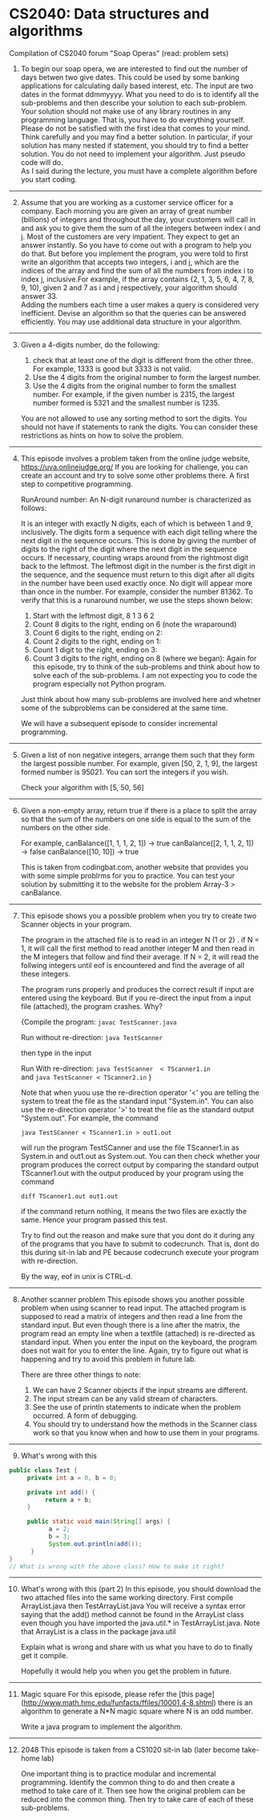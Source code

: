 # CS2040: Data structures and algorithms
Compilation of CS2040 forum "Soap Operas" (read: problem sets)

1. To begin our soap opera, we are interested to find out
the number of days betwen two give dates. This could be
used by some banking applications for calculating daily
based interest, etc. The input are two dates in the format
ddmmyyyy. 
    What you need to do is to identify all the sub-problems
and then describe your solution to each sub-problem. Your
solution should not make use of any library routines in any
programming language. That is, you have to do everything
yourself.
    Please do not be satisfied with the first idea that comes
to your mind. Think carefully and you may find a better
solution. In particular, if your solution has many nested if
statement, you should try to find a better solution.
    You do not need to implement your algorithm. Just pseudo
code will do.  
     As I said during the lecture, you must have a complete
algorithm before you start coding.  

***

2. Assume that you are working as a customer service officer for a company.
Each morning you are given an array of great number (billions) of integers
and throughout the day, your customers will call in and ask you to give them
the sum of all the integers between index i and j. Most of the customers are
very impatient. They expect to get an answer instantly. So you have to come
out with a program to help you do that. But before you implement the program,
you were told to first write an algorithm that accepts two integers, i and j, which
are the indices of the array and find the sum of all the numbers from index i to
index j, inclusive.For example, if the array contains {2, 1, 3, 5, 6, 4, 7, 8, 9, 10),
given 2 and 7 as i and j respectively, your algorithm should answer 33.  
Adding the numbers each time a user makes a query is considered very inefficient.
Devise an algorithm so that the queries can be answered efficiently. You may use
additional data structure in your algorithm.  

***

3. Given a 4-digits number, do the following:
    1. check that at least one of the digit is different from the other three.
     For example, 1333 is good but 3333 is not valid.
    2. Use the 4 digits from the original number to form the largest number.
    3. Use the 4 digits from the original number to form the smallest number.
     For example, if the given number is 2315, the largest number formed is
     5321 and the smallest number is 1235.

    You are not allowed to use any sorting method to sort the digits. You should
    not have if statements to rank the digits. You can consider these restrictions
    as hints on how to solve the problem.  

***

4. This episode involves a problem taken from the online judge website, https://uva.onlinejudge.org/
If you are looking for challenge, you can create an account and try to solve some other
problems there. A first step to competitive programming.

    RunAround number:
    An N-digit runaround number is characterized as follows:

    It is an integer with exactly N digits, each of which is between 1 and 9, inclusively.
    The digits form a sequence with each digit telling where the next digit in the sequence occurs. This is done by giving the number of digits to the right of the digit where the next digit in the sequence occurs. If necessary, counting wraps around from the rightmost digit back to the leftmost.
    The leftmost digit in the number is the first digit in the sequence, and the sequence must return to this digit after all digits in the number have been used exactly once.
    No digit will appear more than once in the number.
    For example, consider the number 81362. To verify that this is a runaround number, we use the steps shown below:

    1. Start with the leftmost digit, 8  1  3  6  2 
    2. Count 8 digits to the right, ending on 6 (note the wraparound)
    3. Count 6 digits to the right, ending on 2:
    4. Count 2 digits to the right, ending on 1:
    5. Count 1 digit to the right, ending on 3:
    6. Count 3 digits to the right, ending on 8 (where we began):
    Again for this episode, try to think of the sub-problems and think about how to
    solve each of the sub-problems. I am not expecting you to code the program 
    especially not Python program. 

    Just think about how many sub-problems are involved here and whetner
    some of the subproblems can be considered at the same time. 

    We will have a subsequent episode to consider incremental programming.   

***

5. Given a list of non negative integers, arrange them
such that they form the largest possible number.
For example, given [50, 2, 1, 9], the largest formed number is 95021.
You can sort the integers if you wish.

    Check your algorithm with [5, 50, 56]  

***

6. Given a non-empty array, return true if there is a place to split the array so that the sum of the numbers on one side is equal to the sum of the numbers on the other side.

    For example,
    canBalance([1, 1, 1, 2, 1]) → true
    canBalance([2, 1, 1, 2, 1]) → false
    canBalance([10, 10]) → true

    This is taken from codingbat.com, another website that provides you with some simple problrms
    for you to practice. You can test your solution by submitting it to the website for the problem Array-3 > canBalance. 

***

7. This episode shows you a possible problem when you try to create
two Scanner objects in your program. 

    The program in the attached file is to read in an integer N (1 or 2) .
    if N = 1, it will call the first method to read another integer M and
    then read in the M integers that follow and find their average.
    If N = 2, it will read the follwing integers until eof is encountered
    and find the average of all these integers.

    The program runs properly and produces the correct result if
    input are entered using the keyboard. But if you re-direct the input
    from a input file (attached), the program crashes. Why?

    {Compile the program:
      ```javac TestScanner.java```
        
    Run without re-direction: 
      ```java TestScanner```
        
    then type in the input
    
    Run With re-direction:
      ```java TestScanner  < TScanner1.in```    
      and 
      ```java TestScanner < TScanner2.in```
}

   Note that when yuou use the re-direction operator '<' you are telling
   the system to treat the file as the standard input "System.in".
   You can also use the re-direction operator '>' to treat the file as
   the standard output "System.out". For example, the command
    
     ```java TestSCanner < TScanner1.in > out1.out```

   will run the program TestSCanner and use the file TScanner1.in
   as System.in and out1.out as System.out. You can then check
   whether your program produces the correct output by comparing
   the standard output TScanner1.out with the output produced by
   your program using the command

      ```diff TScanner1.out out1.out```
   
   if the command return nothing, it means the two files are exactly
    the same. Hence your program passed this test.

   Try to find out the reason and make sure that you dont do it during
    any of the programs that you have to submit to codecrunch. That
    is, dont do this during sit-in lab and PE because codecrunch execute
    your program with re-direction.
   
   By the way, eof in unix is CTRL-d. 

***

8. Another scanner problem
    This episode shows you another possible problem when using
    scanner to read input.
    The attached program is supposed to read a matrix of integers
    and then read a line from the standard input.
    But even though there is a line after the matrix, the program read
    an empty line when a textfile (attached) is re-directed as standard
    input. When you enter the input on the keyboard, the program does
    not wait for you to enter the line.
    Again, try to figure out what is happening and try to avoid this
    problem in future lab.

    There are three other things to note:
    1. We can have 2 Scanner objects if the input streams are different.
    2. The input stream can be any valid stream of characters.
    3. See the use of println statements to indicate when the problem
    occurred. A form of debugging. 
    4. You should try to understand how the methods in the Scanner
    class work so that you know when and how to use them in your
    programs.  
    
***

9. What's wrong with this
```java
public class Test {
     private int a = 0, b = 0;

     private int add() {
          return a + b;
     }

     public static void main(String[] args) {
           a = 2;
           b = 3;
           System.out.println(add());
      }
}  
// What is wrong with the above class? How to make it right?
```

***

10. What's wrong with this (part 2)
    In this episode, you should download the two attached files into
    the same working directory.
    First compile ArrayList.java then TestArrayList.java
    You will receive a syntax error saying that the add() method cannot
    be found in the ArrayList class even though you have imported the
    java.util.* in TestArrayList.java. Note that ArrayList is a class in the
    package java.util

    Explain what is wrong and share with us what you have to do to finally
    get it compile.

    Hopefully it would help you when you get the problem in future. 
    
***

11. Magic square
    For this episode, please refer the [this page] (http://www.math.hmc.edu/funfacts/ffiles/10001.4-8.shtml)
    there is an algorithm to generate a N*N magic square where N is an odd number.

    Write a java program to implement the algorithm.  
    
***

12. 2048
    This episode is taken from a CS1020 sit-in lab (later become take-home lab)

    One important thing is to practice modular and incremental programming.
    Identify the common thing to do and then create a method to take care
    of it. Then see how the original problem can be reduced into the common
    thing. Then try to take care of each of these sub-problems. 

